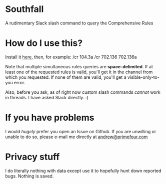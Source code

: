 # Southfall
A rudimentary Slack slash command to query the Comprehensive Rules

# How do I use this?
Install it [here](https://slack.com/oauth/authorize?scope=incoming-webhook,commands,bot&client_id=20174627574.553569614352), then, for example:
/cr 104.3a
/cr 702.136 702.136a

Note that multiple simultaneous rules queries are **space-delimited**. If at least one of the requested rules is valid, you'll get it in the channel from which you requested. If none of them are valid, you'll get a visible-only-to-you error.

Also, before you ask, as of right now custom slash commands _cannot_ work in threads. I have asked Slack directly. :(

# If you have problems
I would _hugely_ prefer you open an Issue on Github. If you are unwilling or unable to do so, please e-mail me directly at andrew@primefour.com

# Privacy stuff
I do literally nothing with data except use it to hopefully hunt down reported bugs. Nothing is saved.
